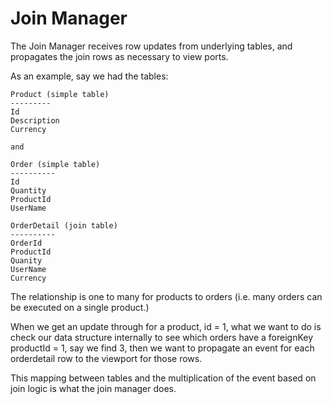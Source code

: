 # Join Manager

The Join Manager receives row updates from underlying tables, and propagates the join rows as necessary to view ports. 

As an example, say we had the tables: 

```
Product (simple table)
---------
Id
Description
Currency

and 

Order (simple table)
----------
Id
Quantity
ProductId
UserName

OrderDetail (join table)
----------
OrderId
ProductId
Quanity
UserName
Currency
```

The relationship is one to many for products to orders (i.e. many orders can be executed on a single product.)

When we get an update through for a product, id = 1, what we want to do is check our data structure internally to see which orders
have a foreignKey productId = 1, say we find 3, then we want to propagate an event for each orderdetail row to the viewport for those rows. 

This mapping between tables and the multiplication of the event based on join logic is what the join manager does.  

 




